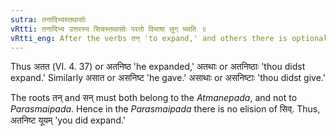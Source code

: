 ```yaml
---
sutra: तनादिभ्यस्तथासोः
vRtti: तनादिभ्य उत्तरस्य सिचस्तथासोः परतो विभाषा लुग् भवति ॥
vRtti_eng: After the verbs तन् 'to expand,' and others there is optionally the _luk_-elision of सिच् when the _Atmanepada_ affixes त and थास् of the second person follow.
---
```

Thus अतत (VI. 4. 37) or अतनिष्ठ 'he expanded,' अतथाः or अतनिष्ठाः 'thou didst expand.' Similarly असात or असनिष्ट 'he gave.' असाथाः or असनिष्टाः 'thou didst give.'

The roots तन् and सन् must both belong to the _Atmanepada_, and not to _Parasmaipada_. Hence in the _Parasmaipada_ there is no elision of सिव्. Thus, अतनिष्ट यूयम् 'you did expand.'
